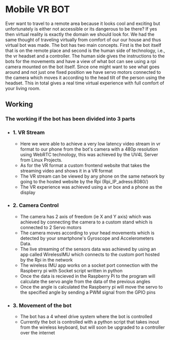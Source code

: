 # Mobile VR BOT
Ever want to travel to a remote area because it looks cool and exciting but unfortunately is either not accessible or its dangerous to be there? If yes then virtual reality is exactly the domain we should look for. We had the same thought of traveling virtually from comfort of our our house and thus virtual bot was made. The bot has two main concepts. First is the bot itself that is on the remote place and second is the human side of technology, i.e., the vr headset and a controller. The human side gives the instructions to the bots for the movements and have a view of what bot can see using a rpi camera mounted on the bot itself. Since one might want to see what goes around and not just one fixed position we have servo motors connected to the camera which moves it according to the head tilt of the person using the headset. This in total gives a real time virtual experience with full comfort of your living room.
## Working
### The working if the bot has been divided into 3 parts
* ### 1. VR Stream
    - Here we were able to achieve a very low latency video stream in vr format to our phone from the bot's camera with a 480p resolution using WebRTC technology, this was achieved  by the UV4L Server from Linux Projects.
    - As for the VR format a custom frontend website that takes the streaming video and shows it in a VR format 
    - The VR stream can be viewed by any phone on the same network by going to the hosted website by the Rpi (Rpi_IP_adress:8080/)
    - The VR experience was achieved using a vr box and a phone as the display
* ### 2. Camera Control
    - The camera has 2 axis of freedom (ie X and Y axis) which was achieved by connecting the camera to a custom stand which is connected to 2 Servo motors
    - The camera moves according to your head movements which is detected by your smartphone's Gyroscope and Accelerometers Data.
    - The live streaming of the sensors data was achieved by using an app called WirelessIMU which connects to the custom port hosted by the Rpi in the network
    - The wireless IMU app works on a socket port connection with the Raspberry pi with Socket script written in python
    - Once the data is recieved in the Raspberry Pi to the program will calculate the servo angle from the data of the previous angles
    - Once the angle is calculated the Raspberry pi will move the servo to the specified angle by sending a PWM signal from the GPIO pins
* ### 3. Movement of the bot
    - The bot has a 4 wheel drive system where the bot is controlled 
    - Currently the bot is controlled with a python script that takes inout from the wireless keyboard, but will soon be upgraded to a controller over the internet
